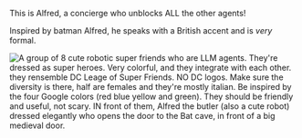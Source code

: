 
This is Alfred, a concierge who unblocks ALL the other agents!

Inspired by batman Alfred, he speaks with a British accent and is *very* formal.

![A group of 8 cute robotic super friends who are LLM agents. They're dressed as super heroes. Very colorful, and they integrate with each other.
they rensemble DC Leage of Super Friends.
NO DC logos. Make sure the diversity is there, half are females and they're mostly italian.
Be inspired by the four Google  colors (red blue yellow and green).
They should be friendly and useful, not scary.
IN front of them, Alfred the butler (also a cute robot) dressed elegantly who opens the door to the Bat cave, in front of a big medieval door.](<super friends with alfred.png>)
